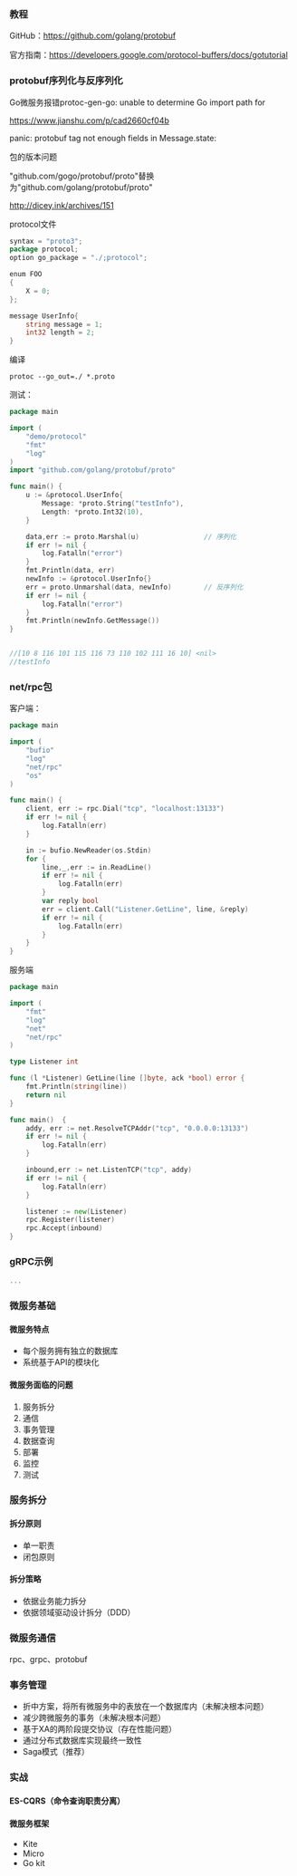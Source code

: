 ### 教程

GitHub：https://github.com/golang/protobuf

官方指南：https://developers.google.com/protocol-buffers/docs/gotutorial

### protobuf序列化与反序列化

Go微服务报错protoc-gen-go: unable to determine Go import path for

https://www.jianshu.com/p/cad2660cf04b

panic: protobuf tag not enough fields in Message.state:

包的版本问题

"github.com/gogo/protobuf/proto"替换为"github.com/golang/protobuf/proto"

http://dicey.ink/archives/151

protocol文件

```go
syntax = "proto3";
package protocol;
option go_package = "./;protocol";

enum FOO
{
    X = 0;
};

message UserInfo{
    string message = 1;
    int32 length = 2;
}
```

编译

```shell
protoc --go_out=./ *.proto
```

测试：

```go
package main

import (
	"demo/protocol"
	"fmt"
	"log"
)
import "github.com/golang/protobuf/proto"

func main() {
	u := &protocol.UserInfo{
		Message: *proto.String("testInfo"),
		Length: *proto.Int32(10),
	}

	data,err := proto.Marshal(u)				// 序列化
	if err != nil {
		log.Fatalln("error")
	}
	fmt.Println(data, err)						
	newInfo := &protocol.UserInfo{}
	err = proto.Unmarshal(data, newInfo)		// 反序列化
	if err != nil {
		log.Fatalln("error")
	}
	fmt.Println(newInfo.GetMessage())
}


//[10 8 116 101 115 116 73 110 102 111 16 10] <nil>
//testInfo
```



### net/rpc包

客户端：

```go
package main

import (
	"bufio"
	"log"
	"net/rpc"
	"os"
)

func main() {
	client, err := rpc.Dial("tcp", "localhost:13133")
	if err != nil {
		log.Fatalln(err)
	}

	in := bufio.NewReader(os.Stdin)
	for {
		line,_,err := in.ReadLine()
		if err != nil {
			log.Fatalln(err)
		}
		var reply bool
		err = client.Call("Listener.GetLine", line, &reply)
		if err != nil {
			log.Fatalln(err)
		}
	}
}

```

服务端

```go
package main

import (
	"fmt"
	"log"
	"net"
	"net/rpc"
)

type Listener int

func (l *Listener) GetLine(line []byte, ack *bool) error {
	fmt.Println(string(line))
	return nil
}

func main()  {
	addy, err := net.ResolveTCPAddr("tcp", "0.0.0.0:13133")
	if err != nil {
		log.Fatalln(err)
	}

	inbound,err := net.ListenTCP("tcp", addy)
	if err != nil {
		log.Fatalln(err)
	}

	listener := new(Listener)
	rpc.Register(listener)
	rpc.Accept(inbound)
}
```

### gRPC示例

```go
...
```

### 微服务基础

#### 微服务特点

- 每个服务拥有独立的数据库
- 系统基于API的模块化

#### 微服务面临的问题

1. 服务拆分
2. 通信
3. 事务管理
4. 数据查询
5. 部署
6. 监控
7. 测试

### 服务拆分

#### 拆分原则

- 单一职责
- 闭包原则

#### 拆分策略

- 依据业务能力拆分
- 依据领域驱动设计拆分（DDD）

### 微服务通信

rpc、grpc、protobuf

### 事务管理

- 折中方案，将所有微服务中的表放在一个数据库内（未解决根本问题）
- 减少跨微服务的事务（未解决根本问题）
- 基于XA的两阶段提交协议（存在性能问题）
- 通过分布式数据库实现最终一致性
- Saga模式（推荐）

### 实战

#### ES-CQRS（命令查询职责分离）

#### 微服务框架

- Kite
- Micro
- Go kit